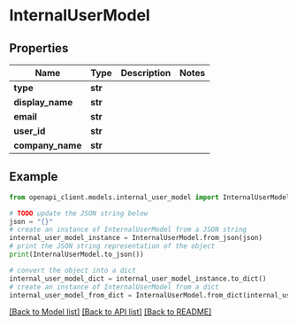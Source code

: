 # InternalUserModel


## Properties

Name | Type | Description | Notes
------------ | ------------- | ------------- | -------------
**type** | **str** |  | 
**display_name** | **str** |  | 
**email** | **str** |  | 
**user_id** | **str** |  | 
**company_name** | **str** |  | 

## Example

```python
from openapi_client.models.internal_user_model import InternalUserModel

# TODO update the JSON string below
json = "{}"
# create an instance of InternalUserModel from a JSON string
internal_user_model_instance = InternalUserModel.from_json(json)
# print the JSON string representation of the object
print(InternalUserModel.to_json())

# convert the object into a dict
internal_user_model_dict = internal_user_model_instance.to_dict()
# create an instance of InternalUserModel from a dict
internal_user_model_from_dict = InternalUserModel.from_dict(internal_user_model_dict)
```
[[Back to Model list]](../README.md#documentation-for-models) [[Back to API list]](../README.md#documentation-for-api-endpoints) [[Back to README]](../README.md)


